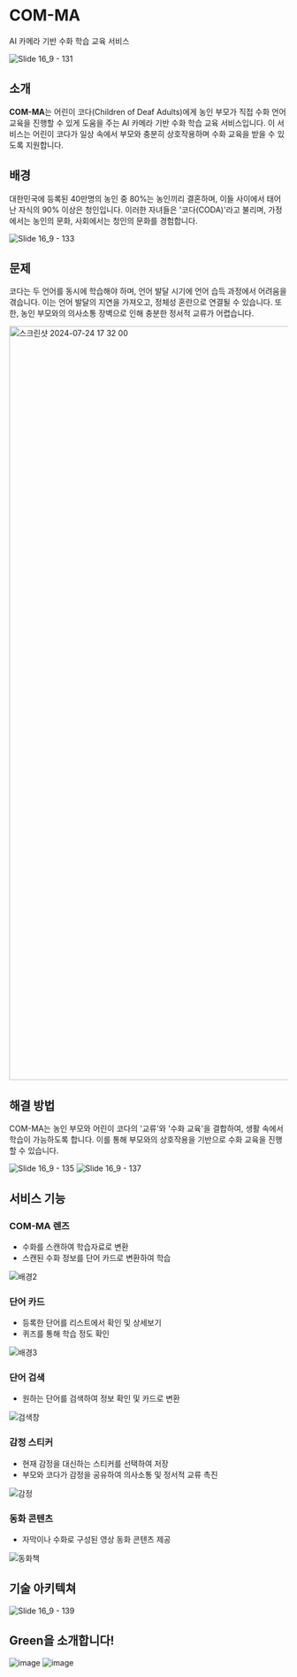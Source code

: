 # COM-MA

AI 카메라 기반 수화 학습 교육 서비스


![Slide 16_9 - 131](https://github.com/user-attachments/assets/73081a54-17d0-4054-b15d-5892cac4d234)


## 소개

**COM-MA**는 어린이 코다(Children of Deaf Adults)에게 농인 부모가 직접 수화 언어 교육을 진행할 수 있게 도움을 주는 AI 카메라 기반 수화 학습 교육 서비스입니다. 이 서비스는 어린이 코다가 일상 속에서 부모와 충분히 상호작용하며 수화 교육을 받을 수 있도록 지원합니다.

## 배경

대한민국에 등록된 40만명의 농인 중 80%는 농인끼리 결혼하며, 이들 사이에서 태어난 자식의 90% 이상은 청인입니다. 이러한 자녀들은 '코다(CODA)'라고 불리며, 가정에서는 농인의 문화, 사회에서는 청인의 문화를 경험합니다.

![Slide 16_9 - 133](https://github.com/user-attachments/assets/8cdd16b3-3e9f-4eb9-a692-27706c20df43)


## 문제

코다는 두 언어를 동시에 학습해야 하며, 언어 발달 시기에 언어 습득 과정에서 어려움을 겪습니다. 이는 언어 발달의 지연을 가져오고, 정체성 혼란으로 연결될 수 있습니다. 또한, 농인 부모와의 의사소통 장벽으로 인해 충분한 정서적 교류가 어렵습니다.

<img width="1363" alt="스크린샷 2024-07-24 17 32 00" src="https://github.com/user-attachments/assets/fc9781e3-df47-4bc8-8fc1-279273e2990d">


## 해결 방법

COM-MA는 농인 부모와 어린이 코다의 '교류'와 '수화 교육'을 결합하여, 생활 속에서 학습이 가능하도록 합니다. 이를 통해 부모와의 상호작용을 기반으로 수화 교육을 진행할 수 있습니다.

![Slide 16_9 - 135](https://github.com/user-attachments/assets/0122b572-cbdb-4a72-b1ad-09276cd067e3)
![Slide 16_9 - 137](https://github.com/user-attachments/assets/f2f5c3d6-0cad-4b2b-b225-eb09a98d0b24)


## 서비스 기능

### COM-MA 렌즈

- 수화를 스캔하여 학습자료로 변환
- 스캔된 수화 정보를 단어 카드로 변환하여 학습

![배경2](https://github.com/user-attachments/assets/90f1257c-614c-4b31-937f-de5c18f67194)


### 단어 카드

- 등록한 단어를 리스트에서 확인 및 상세보기
- 퀴즈를 통해 학습 정도 확인

![배경3](https://github.com/user-attachments/assets/4dbfb096-fa94-491d-b557-fc933d8968a4)


### 단어 검색

- 원하는 단어를 검색하여 정보 확인 및 카드로 변환

![검색창](https://github.com/user-attachments/assets/6223193c-dc77-488b-9049-20ab92b06c06)


### 감정 스티커

- 현재 감정을 대신하는 스티커를 선택하여 저장
- 부모와 코다가 감정을 공유하여 의사소통 및 정서적 교류 촉진

![감정](https://github.com/user-attachments/assets/e7925c3b-7359-469d-a5e1-a7a6d876122d)


### 동화 콘텐츠

- 자막이나 수화로 구성된 영상 동화 콘텐츠 제공

![동화책](https://github.com/user-attachments/assets/fc9ecb87-c01a-4c94-9b06-f6294e709edb)

## 기술 아키텍쳐

![Slide 16_9 - 139](https://github.com/user-attachments/assets/02ffcc43-4e45-4217-b650-e8a39054276c)



## Green을 소개합니다!

![image](https://github.com/user-attachments/assets/23752fcd-94c8-4145-b53c-1cbf283bd505)
![image](https://github.com/user-attachments/assets/b5daf7d6-7631-490b-88bc-4b48e0fbbee7)


